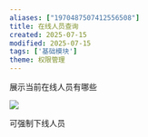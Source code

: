 ```yaml
---
aliases: ["1970487507412556508"]
title: 在线人员查询
created: 2025-07-15
modified: 2025-07-15
tags: ['基础模块']
theme: 权限管理
---
```


展示当前在线人员有哪些

![](https://myhelpdoc.oss-cn-heyuan.aliyuncs.com/mdimages/567eaeeb561cb73ac01c44f142f86a3e.jpg)

可强制下线人员

